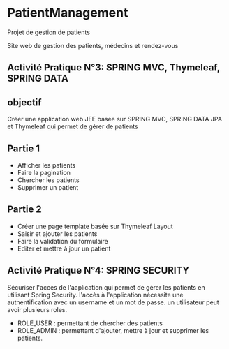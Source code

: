 # PatientManagement
Projet de gestion de patients

Site web de gestion des patients, médecins et rendez-vous 

Activité Pratique N°3: SPRING MVC, Thymeleaf, SPRING DATA
---------------------------------------------------------

objectif
-------
Créer une application web JEE basée sur SPRING MVC, SPRING DATA JPA et Thymeleaf qui permet de gérer de patients

Partie 1
--------
- Afficher les patients
- Faire la pagination
- Chercher les patients
- Supprimer un patient

Partie 2
-------
- Créer une page template basée sur Thymeleaf Layout
- Saisir et ajouter les patients
- Faire la validation du formulaire
- Editer et mettre à jour un patient

Activité Pratique N°4: SPRING SECURITY
--------------------------------------
Sécuriser l'accès de l'aaplication qui permet de gérer les patients en utilisant Spring Security. l'accès à l'application
nécessite une authentification avec un username et un mot de passe. un utilisateur peut avoir plusieurs roles.

- ROLE_USER : permettant de chercher des patients
- ROLE_ADMIN : permettant d'ajouter, mettre à jour et supprimer les patients.
